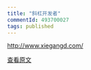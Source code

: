 ```yaml
---
title: "斜杠开发者"
commentId: 493700027
tags: published
---
```


http://www.xiegangd.com/
    
[查看原文](https://github.com/lotosbin/lotosbin.github.io/issues/81)
    